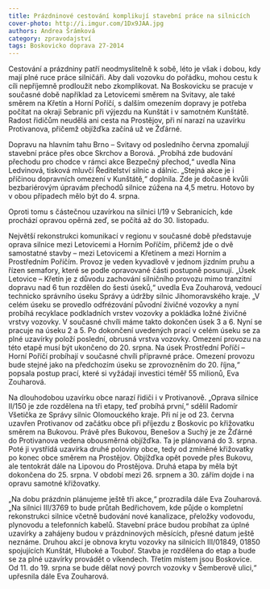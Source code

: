```yaml
---
title: Prázdninové cestování komplikují stavební práce na silnicích
cover-photo: http://i.imgur.com/1Dx9JAA.jpg
authors: Andrea Šrámková
category: zpravodajství
tags: Boskovicko doprava 27-2014 
---
```


Cestování a prázdniny patří neodmyslitelně k sobě, léto je však i dobou, kdy mají plné ruce práce silničáři. Aby dali vozovku do pořádku, mohou cestu k cíli nepříjemně prodloužit nebo zkomplikovat. Na Boskovicku se pracuje v současné době například za Letovicemi směrem na Svitavy, ale také směrem na Křetín a Horní Poříčí, s dalším omezením dopravy je potřeba počítat na okraji Sebranic při výjezdu na Kunštát i v samotném Kunštátě. Radost řidičům neudělá ani cesta na Prostějov, při ní narazí na uzavírku Protivanova, přičemž objížďka začíná už ve Žďárné.

Dopravu na hlavním tahu Brno – Svitavy od posledního června zpomalují stavební práce přes obce Skrchov a Borová. „Probíhá zde budování přechodu pro chodce v rámci akce Bezpečný přechod,“ uvedla Nina Ledvinová, tisková mluvčí Ředitelství silnic a dálnic. „Stejná akce je i příčinou dopravních omezení v Kunštátě,“ doplnila. Zde je dočasně kvůli bezbariérovým úpravám přechodů silnice zúžena na 4,5 metru. Hotovo by v obou případech mělo být do 4. srpna.

Oproti tomu s částečnou uzavírkou na silnici I/19 v Sebranicích, kde prochází opravou opěrná zeď, se počítá až do 30. listopadu. 

Největší rekonstrukci komunikací v regionu v současné době představuje oprava silnice mezi Letovicemi a Horním Poříčím, přičemž jde o dvě samostatné stavby – mezi Letovicemi a Křetínem a mezi Horním a Prostředním Poříčím. Provoz je veden kyvadlově v jednom jízdním pruhu a řízen semafory, které se podle opravované části postupně posunují. „Úsek Letovice – Křetín je z důvodu zachování silničního provozu mimo tranzitní dopravu nad 6 tun rozdělen do šesti úseků,“ uvedla Eva Zouharová, vedoucí technicko správního úseku Správy a údržby silnic Jihomoravského kraje. „V celém úseku se provedlo odfrézování původní živičné vozovky a nyní probíhá recyklace podkladních vrstev vozovky a pokládka ložné živičné vrstvy vozovky. V současné chvíli máme takto dokončen úsek 3 a 6. Nyní se pracuje na úseku 2 a 5. Po dokončení uvedených prací v celém úseku se za plné uzavírky položí poslední, obrusná vrstva vozovky. Omezení provozu na této etapě musí být ukončeno do 20. srpna. Na úsek Prostřední Poříčí – Horní Poříčí probíhají v současné chvíli přípravné práce. Omezení provozu bude stejné jako na předchozím úseku se zprovozněním do 20. října,“ popsala postup prací, které si vyžádají investici téměř 55 milionů, Eva Zouharová. 

Na dlouhodobou uzavírku obce narazí řidiči i v Protivanově. „Oprava silnice II/150 je zde rozdělena na tři etapy, teď probíhá první,“ sdělil Radomír Všetička ze Správy silnic Olomouckého kraje. Při ní je od 23. června uzavřen Protivanov od začátku obce při příjezdu z Boskovic po křižovatku směrem na Bukovou. Právě přes Bukovou, Benešov a Suchý je ze Žďárné do Protivanova vedena obousměrná objížďka. Ta je plánovaná do 3. srpna. Poté ji vystřídá uzavírka druhé poloviny obce, tedy od zmíněné křižovatky po konec obce směrem na Prostějov. Objížďka opět povede přes Bukovu, ale tentokrát dále na Lipovou do Prostějova. Druhá etapa by měla být dokončena do 25. srpna. V období mezi 26. srpnem a 30. zářím dojde i na opravu samotné křižovatky.

„Na dobu prázdnin plánujeme ještě tři akce,“ prozradila dále Eva Zouharová. „Na silnici III/3769 to bude průtah Bedřichovem, kde půjde o kompletní rekonstrukci silnice včetně budování nové kanalizace, přeložky vodovodu, plynovodu a telefonních kabelů. Stavební práce budou probíhat za úplné uzavírky a zahájeny budou v prázdninových měsících, přesné datum ještě neznáme. Druhou akcí je obnova krytu vozovky na silnicích III/01849, 01850 spojujících Kunštát, Hluboké a Touboř. Stavba je rozdělena do etap a bude se za plné uzavírky provádět o víkendech. Třetím místem jsou Boskovice. Od 11. do 19. srpna se bude dělat nový povrch vozovky v Šemberově ulici,“ upřesnila dále Eva Zouharová.
